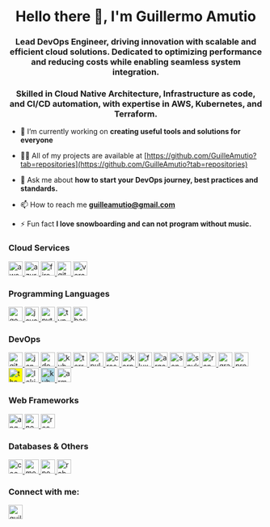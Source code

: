 
<div id="toc">
  <ul align="center" style="list-style: none">
    <summary>
      <h1>
        Hello there 👋, I'm Guillermo Amutio
      </h1>
    </summary>
  </ul>
</div>

<h3 align="center">Lead DevOps Engineer, driving innovation with scalable and efficient cloud solutions. Dedicated to optimizing performance and reducing costs while enabling seamless system integration.</h3>

<h3 align="center">Skilled in Cloud Native Architecture, Infrastructure as code, and CI/CD automation, with expertise in AWS, Kubernetes, and Terraform. </h3>

- 🔭 I’m currently working on **creating useful tools and solutions for everyone**

- 👨‍💻 All of my projects are available at [https://github.com/GuilleAmutio?tab=repositories](https://github.com/GuilleAmutio?tab=repositories)

- 💬 Ask me about **how to start your DevOps journey, best practices and standards.**

- 📫 How to reach me **guilleamutio@gmail.com**

- ⚡ Fun fact **I love snowboarding and can not program without music.**

<h3>Cloud Services</h3>
<p align="left">
  <a href="https://aws.amazon.com" target="_blank" rel="noreferrer">
    <img src="https://img.shields.io/badge/AWS-%23FF9900.svg?style=for-the-badge&logo=amazon-aws&logoColor=white" alt="aws" height="28"/>
  </a>
  <a href="https://azure.microsoft.com/en-in/" target="_blank" rel="noreferrer">
    <img src="https://img.shields.io/badge/azure-%230072C6.svg?style=for-the-badge&logo=microsoftazure&logoColor=white" alt="azure" height="28"/>
  </a>
  <a href="https://firebase.google.com/" target="_blank" rel="noreferrer">
    <img src="https://img.shields.io/badge/firebase-%23039BE5.svg?style=for-the-badge&logo=firebase" alt="firebase" height="28"/>
  </a>
  <a href="https://pages.github.com/" target="_blank" rel="noreferrer">
    <img src="https://img.shields.io/badge/github%20pages-121013?style=for-the-badge&logo=github&logoColor=white" alt="github pages" height="28"/>
  </a>
  <a href="https://vercel.com/" target="_blank" rel="noreferrer">
    <img src="https://img.shields.io/badge/vercel-%23000000.svg?style=for-the-badge&logo=vercel&logoColor=white" alt="vercel" height="28"/>
  </a>
</p>

<h3>Programming Languages</h3>
<p align="left">
  <a href="https://golang.org" target="_blank" rel="noreferrer">
    <img src="https://img.shields.io/badge/go-%2300ADD8.svg?style=for-the-badge&logo=go&logoColor=white" alt="go"  height="28"/>
  </a>
  <a href="https://www.java.com" target="_blank" rel="noreferrer">
    <img src="https://img.shields.io/badge/java-%23ED8B00.svg?style=for-the-badge&logo=openjdk&logoColor=white" alt="java"  height="28"/>
  </a>
  <a href="https://www.python.org" target="_blank" rel="noreferrer">
    <img src="https://img.shields.io/badge/python-3670A0?style=for-the-badge&logo=python&logoColor=ffdd54" alt="python" height="28"/>
  </a>
  <a href="https://www.typescriptlang.org/" target="_blank" rel="noreferrer">
    <img src="https://img.shields.io/badge/typescript-%23007ACC.svg?style=for-the-badge&logo=typescript&logoColor=white" alt="typescript" height="28"/>
  </a>
  <a href="https://www.gnu.org/software/bash/" target="_blank" rel="noreferrer">
    <img src="https://img.shields.io/badge/bash_script-%23121011.svg?style=for-the-badge&logo=gnu-bash&logoColor=white" alt="bash" height="28"/>
  </a>
</p>

<h3>DevOps</h3>
<p align="left">
  <a href="https://git-scm.com/" target="_blank" rel="noreferrer">
    <img src="https://img.shields.io/badge/git-%23F05033.svg?style=for-the-badge&logo=git&logoColor=white" alt="git" height="28"/>
  </a>
  <a href="https://www.jenkins.io" target="_blank" rel="noreferrer">
    <img src="https://img.shields.io/badge/jenkins-%232C5263.svg?style=for-the-badge&logo=jenkins&logoColor=white" alt="jenkins" height="28"/>
  </a>
  <a href="https://www.docker.com/" target="_blank" rel="noreferrer">
    <img src="https://img.shields.io/badge/docker-%230db7ed.svg?style=for-the-badge&logo=docker&logoColor=white" alt="docker" height="28"/>
  </a>
  <a href="https://kubernetes.io" target="_blank" rel="noreferrer">
    <img src="https://img.shields.io/badge/kubernetes-%23326ce5.svg?style=for-the-badge&logo=kubernetes&logoColor=white" alt="kubernetes" height="28"/>
  </a>
  <a href="https://www.terraform.io/" target="_blank" rel="noreferrer">
    <img src="https://img.shields.io/badge/Terraform-623CE4?style=for-the-badge&logo=terraform&logoColor=white" alt="terraform" height="28"/>
  </a>
  <a href="https://www.pulumi.com/" target="_blank" rel="noreferrer">
    <img src="https://www.pulumi.com/images/logo/logo-on-white-box.svg?" alt="pulumi" height="28"/>
  </a>
  <a href="https://www.crossplane.io/" target="_blank" rel="noreferrer">
    <img src="https://raw.githubusercontent.com/crossplane/artwork/master/logo/logo-horizontal-whitetext-bluebg.png" alt="crossplane" height="28"/>
  </a>
  <a href="https://www.karpenter.sh/" target="_blank" rel="noreferrer">
    <img src="https://blog.spikeseed.cloud/assets/images/posts/2024-01-25-karpenter/header.png" alt="karpenter" height="28"/>
  </a>
  <a href="https://fluxcd.io/" target="_blank" rel="noreferrer">
    <img src="https://s3.typoniels.de/typoniels-strapi/production/flux_cd_e9d5d4880a.webp" alt="fluxcd" height="28"/>
  </a>
  <a href="https://argoproj.github.io/cd/" target="_blank" rel="noreferrer">
    <img src="https://s3.typoniels.de/typoniels-strapi/production/argo_cd_c847ced9d0.webp" alt="argocd" height="28"/>
  </a>
  <a href="https://www.sonarsource.com/products/sonarqube/" target="_blank" rel="noreferrer">
    <img src="https://img.shields.io/badge/SonarQube-black?style=for-the-badge&logo=sonarqube&logoColor=4E9BCD" alt="sonarqube" height="28"/>
  </a>
  <a href="https://snyk.io/" target="_blank" rel="noreferrer">
    <img src="https://monkigras.com/wp-content/uploads/2016/12/snyk-logo.png" alt="snyk" height="28"/>
  </a>
  <a href="https://www.rancher.com/" target="_blank" rel="noreferrer">
    <img src="https://img.shields.io/badge/rancher-%230075A8.svg?style=for-the-badge&logo=rancher&logoColor=white" alt="rancher" height="28"/>
  </a>
  <a href="https://www.grafana.com/" target="_blank" rel="noreferrer">
    <img src="https://img.shields.io/badge/grafana-%23F46800.svg?style=for-the-badge&logo=grafana&logoColor=white" alt="grafana" height="28"/>
  </a>
  <a href="https://prometheus.io/" target="_blank" rel="noreferrer">
    <img src="https://img.shields.io/badge/Prometheus-E6522C?style=for-the-badge&logo=Prometheus&logoColor=white" alt="prometheus" height="28"/>
  </a>
  <a href="https://thanos.io/" target="_blank" rel="noreferrer">
    <img src="https://miro.medium.com/v2/resize:fit:1400/0*zEF5DvCgMqv85mwJ" style="background-color: yellow;" alt="thanos" height="28"/>
  </a>
  <a href="https://github.com/grafana/loki" target="_blank" rel="noreferrer">
    <img src="https://upload.wikimedia.org/wikipedia/commons/0/07/Grafana_loki_logo.png" style="background-color: white;" alt="loki" height="28"/>
  </a>
  <a href="https://www.kubecost.com/" target="_blank" rel="noreferrer">
    <img src="https://newsroom.ibm.com/image/Kubecost_banner.png" style="background-color: lightblue;" alt="kubecost" height="28"/>
  </a>
  <a href="https://armosec.io/" target="_blank" rel="noreferrer">
    <img src="https://cybersecurity-excellence-awards.com/wp-content/uploads/2021/08/641526.png" style="background-color: white;" alt="armosec" height="28"/>
  </a>
</p>

<h3>Web Frameworks</h3>
<p align="left">
  <a href="https://angular.io" target="_blank" rel="noreferrer">
    <img src="https://img.shields.io/badge/Angular-DD0031?style=for-the-badge&logo=angular&logoColor=white" alt="angular" height="28"/>
  </a>
  <a href="https://nextjs.org/" target="_blank" rel="noreferrer">
    <img src="https://img.shields.io/badge/Next-black?style=for-the-badge&logo=next.js&logoColor=white" alt="nextjs" height="28"/>
  </a>
  <a href="https://reactjs.org/" target="_blank" rel="noreferrer">
    <img src="https://img.shields.io/badge/React-20232A?style=for-the-badge&logo=react&logoColor=61DAFB" alt="react" height="28"/>
  </a>
</p>

<h3>Databases & Others</h3>
<p align="left">
  <a href="https://www.cockroachlabs.com/product/cockroachdb/" target="_blank" rel="noreferrer">
    <img src="https://img.shields.io/badge/Cockroach%20Labs-6933FF?style=for-the-badge&logo=Cockroach%20Labs&logoColor=white" alt="cockroachdb" height="28"/>
  </a>
  <a href="https://www.mongodb.com/" target="_blank" rel="noreferrer">
    <img src="https://img.shields.io/badge/MongoDB-%234ea94b.svg?style=for-the-badge&logo=mongodb&logoColor=white" alt="mongodb" height="28"/>
  </a>
  <a href="https://www.postgresql.org" target="_blank" rel="noreferrer">
    <img src="https://img.shields.io/badge/PostgreSQL-316192?style=for-the-badge&logo=postgresql&logoColor=white" alt="postgresql" height="28"/>
  </a>
  <a href="https://www.rabbitmq.com" target="_blank" rel="noreferrer">
    <img src="https://img.shields.io/badge/Rabbitmq-FF6600?style=for-the-badge&&logo=rabbitmq&logoColor=white" alt="rabbitMQ"  height="28"/>
  </a>
</p>

<h3 align="left">Connect with me:</h3>
<p align="left">
<a href="https://linkedin.com/in/guillermo-amutio-duarte" target="blank"><img align="center" src="https://img.shields.io/badge/LinkedIn-0077B5?style=for-the-badge&logo=linkedin&logoColor=white" alt="guillermo-amutio-duarte" height="28"  /></a>
</p>


